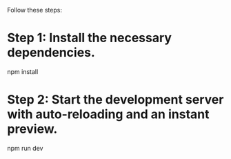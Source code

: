 
Follow these steps:


# Step 1: Install the necessary dependencies.
npm install

# Step 2: Start the development server with auto-reloading and an instant preview.
npm run dev
```

